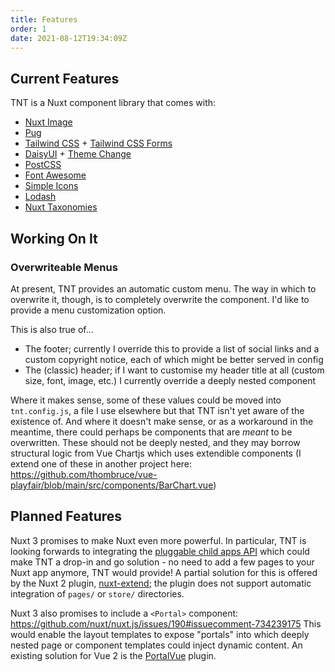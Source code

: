 ```yaml
---
title: Features
order: 1
date: 2021-08-12T19:34:09Z
---
```


## Current Features

TNT is a Nuxt component library that comes with:

- [Nuxt Image](https://image.nuxtjs.org/)
- [Pug](https://pugjs.org/api/getting-started.html)
- [Tailwind CSS](https://tailwindcss.com/) + [Tailwind CSS Forms](https://github.com/tailwindlabs/tailwindcss-forms)
- [DaisyUI](https://daisyui.com/) + [Theme Change](https://github.com/saadeghi/theme-change)
- [PostCSS](https://postcss.org/)
- [Font Awesome](https://fontawesome.com/)
- [Simple Icons](https://simpleicons.org/)
- [Lodash](https://lodash.com/)
- [Nuxt Taxonomies](https://github.com/thombruce/nuxt-taxonomies)

## Working On It

### Overwriteable Menus

At present, TNT provides an automatic custom menu. The way in which to overwrite it, though, is to completely overwrite the component. I'd like to provide a menu customization option.

This is also true of...

- The footer; currently I override this to provide a list of social links and a custom copyright notice, each of which might be better served in config
- The (classic) header; if I want to customise my header title at all (custom size, font, image, etc.) I currently override a deeply nested component

Where it makes sense, some of these values could be moved into `tnt.config.js`, a file I use elsewhere but that TNT isn't yet aware of the existence of. And where it doesn't make sense, or as a workaround in the meantime, there could perhaps be components that are _meant_ to be overwritten. These should not be deeply nested, and they may borrow structural logic from Vue Chartjs which uses extendible components (I extend one of these in another project here: https://github.com/thombruce/vue-playfair/blob/main/src/components/BarChart.vue)

## Planned Features

Nuxt 3 promises to make Nuxt even more powerful. In particular, TNT is looking forwards to integrating the [pluggable child apps API](https://github.com/nuxt/rfcs/issues/30) which could make TNT a drop-in and go solution - no need to add a few pages to your Nuxt app anymore, TNT would provide! A partial solution for this is offered by the Nuxt 2 plugin, [nuxt-extend](https://github.com/nuxt-community/nuxt-extend); the plugin does not support automatic integration of `pages/` or `store/` directories.

Nuxt 3 also promises to include a `<Portal>` component: https://github.com/nuxt/nuxt.js/issues/190#issuecomment-734239175 This would enable the layout templates to expose "portals" into which deeply nested page or component templates could inject dynamic content. An existing solution for Vue 2 is the [PortalVue](https://github.com/LinusBorg/portal-vue) plugin.